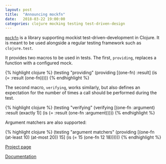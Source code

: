 ```yaml
---
layout: post
title:  "Announcing mockfn"
date:   2018-03-22 19:00:00
categories: clojure mocking testing test-driven-design
---
```


[`mockfn`](https://github.com/pmatiello/mockfn) is a library supporting mockist test-driven-development in Clojure. It is meant to be used alongside a regular testing framework such as `clojure.test`.

It provides two macros to be used in tests. The first, `providing`, replaces a function with a configured mock.

{% highlight clojure %}
(testing "providing"
  (providing [(one-fn) :result]
    (is (= :result (one-fn)))))
{% endhighlight %}

The second macro, `verifying`, works similarly, but also defines an expectation for the number of times a call should be performed during the test.

{% highlight clojure %}
(testing "verifying"
  (verifying [(one-fn :argument) :result (exactly 1)]
    (is (= :result (one-fn :argument)))))
{% endhighlight %}

Argument matchers are also supported:

{% highlight clojure %}
(testing "argument matchers"
  (providing [(one-fn (at-least 10) (at-most 20)) 15]
    (is (= 15 (one-fn 12 18))))))
{% endhighlight %}

[Project page](https://github.com/pmatiello/mockfn)

[Documentation](https://cljdoc.org/d/me.pmatiello/mockfn/)
